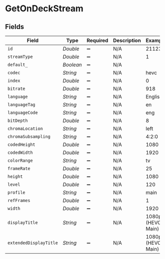 # GetOnDeckStream


## Fields

| Field                  | Type                   | Required               | Description            | Example                |
| ---------------------- | ---------------------- | ---------------------- | ---------------------- | ---------------------- |
| `id`                   | *Double*               | :heavy_minus_sign:     | N/A                    | 211234                 |
| `streamType`           | *Double*               | :heavy_minus_sign:     | N/A                    | 1                      |
| `default_`             | *Boolean*              | :heavy_minus_sign:     | N/A                    |                        |
| `codec`                | *String*               | :heavy_minus_sign:     | N/A                    | hevc                   |
| `index`                | *Double*               | :heavy_minus_sign:     | N/A                    | 0                      |
| `bitrate`              | *Double*               | :heavy_minus_sign:     | N/A                    | 918                    |
| `language`             | *String*               | :heavy_minus_sign:     | N/A                    | English                |
| `languageTag`          | *String*               | :heavy_minus_sign:     | N/A                    | en                     |
| `languageCode`         | *String*               | :heavy_minus_sign:     | N/A                    | eng                    |
| `bitDepth`             | *Double*               | :heavy_minus_sign:     | N/A                    | 8                      |
| `chromaLocation`       | *String*               | :heavy_minus_sign:     | N/A                    | left                   |
| `chromaSubsampling`    | *String*               | :heavy_minus_sign:     | N/A                    | 4:2:0                  |
| `codedHeight`          | *Double*               | :heavy_minus_sign:     | N/A                    | 1080                   |
| `codedWidth`           | *Double*               | :heavy_minus_sign:     | N/A                    | 1920                   |
| `colorRange`           | *String*               | :heavy_minus_sign:     | N/A                    | tv                     |
| `frameRate`            | *Double*               | :heavy_minus_sign:     | N/A                    | 25                     |
| `height`               | *Double*               | :heavy_minus_sign:     | N/A                    | 1080                   |
| `level`                | *Double*               | :heavy_minus_sign:     | N/A                    | 120                    |
| `profile`              | *String*               | :heavy_minus_sign:     | N/A                    | main                   |
| `refFrames`            | *Double*               | :heavy_minus_sign:     | N/A                    | 1                      |
| `width`                | *Double*               | :heavy_minus_sign:     | N/A                    | 1920                   |
| `displayTitle`         | *String*               | :heavy_minus_sign:     | N/A                    | 1080p (HEVC Main)      |
| `extendedDisplayTitle` | *String*               | :heavy_minus_sign:     | N/A                    | 1080p (HEVC Main)      |